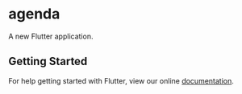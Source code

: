 # agenda

A new Flutter application.

## Getting Started

For help getting started with Flutter, view our online
[documentation](https://flutter.io/).
